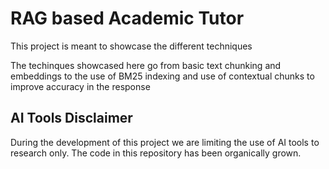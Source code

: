 # RAG based Academic Tutor

This project is meant to showcase the different techniques

The techinques showcased here go from basic text chunking and embeddings to the
use of BM25 indexing and use of contextual chunks to improve accuracy in the response


## AI Tools Disclaimer

During the development of this project we are limiting the use of AI tools 
to research only. The code in this repository has been organically grown. 
